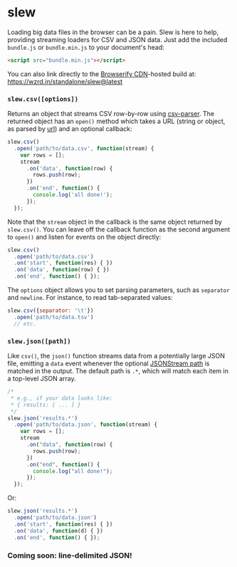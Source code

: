 # slew
Loading big data files in the browser can be a pain. Slew is here to help,
providing streaming loaders for CSV and JSON data. Just add the included
`bundle.js` or `bundle.min.js` to your document's head:

```html
<script src="bundle.min.js"></script>
```

You can also link directly to the [Browserify CDN](https://wzrd.in)-hosted build at: https://wzrd.in/standalone/slew@latest

### `slew.csv([options])`
Returns an object that streams CSV row-by-row using [csv-parser]. The returned object has an `open()` method which takes a URL (string or object, as parsed by [url](http://nodejs.org/api/url.html)) and an optional callback:

```js
slew.csv()
  .open('path/to/data.csv', function(stream) {
    var rows = [];
    stream
      .on('data', function(row) {
        rows.push(row);
      })
      .on('end', function() {
        console.log('all done!');
      });
  });
```

Note that the `stream` object in the callback is the same object returned by `slew.csv()`. You can leave off the callback function as the second argument to `open()` and listen for events on the object directly:

```js
slew.csv()
  .open('path/to/data.csv')
  .on('start', function(res) { })
  .on('data', function(row) { })
  .on('end', function() { });
```

The  `options` object allows you to set parsing parameters, such as `separator` and `newline`. For instance, to read tab-separated values:

```js
slew.csv({separator: '\t'})
  .open('path/to/data.tsv')
  // etc.
```

### `slew.json([path])`
Like `csv()`, the `json()` function streams data from a potentially large JSON file, emitting a `data` event whenever the optional [JSONStream path] is matched in the output. The default path is `.*`, which will match each item in a top-level JSON array.

```js
/*
 * e.g., if your data looks like:
 * { results: [ ... ] }
 */
slew.json('results.*')
  .open('path/to/data.json', function(stream) {
    var rows = [];
    stream
      .on("data", function(row) {
        rows.push(row);
      })
      .on("end", function() {
        console.log("all done!");
      });
  });
```

Or:

```js
slew.json('results.*')
  .open('path/to/data.json')
  .on('start', function(res) { })
  .on('data', function(d) { })
  .on('end', function() { });
```

### Coming soon: line-delimited JSON!

[csv-parser]: https://www.npmjs.com/package/csv-parser
[JSONStream path]: https://www.npmjs.com/package/JSONStream#jsonstreamparsepath
